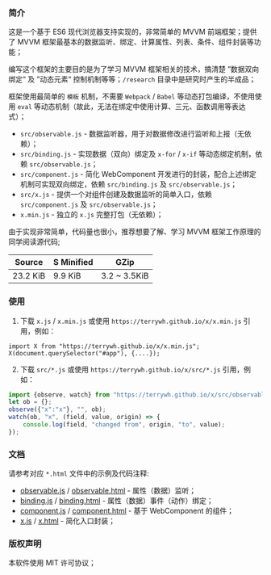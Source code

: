 ### 简介
这是一个基于 ES6 现代浏览器支持实现的，非常简单的 MVVM 前端框架；提供了 MVVM 框架最基本的数据监听、绑定、计算属性、列表、条件、组件封装等功能；

编写这个框架的主要目的是为了学习 MVVM 框架相关的技术，搞清楚 ”数据双向绑定“ 及 ”动态元素“ 控制机制等等；`/research` 目录中是研究时产生的半成品；

框架使用最简单的 `模板` 机制，不需要 `Webpack` / `Babel` 等动态打包编译，不使用使用 `eval` 等动态机制（故此，无法在绑定中使用计算、三元、函数调用等表达式）；

* `src/observable.js` - 数据监听器，用于对数据修改进行监听和上报（无依赖）；
* `src/binding.js` - 实现数据（双向）绑定及 `x-for` / `x-if` 等动态绑定机制，依赖 `src/observable.js`；
* `src/component.js` - 简化 WebComponent 开发进行的封装，配合上述绑定机制可实现双向绑定，依赖 `src/binding.js` 及 `src/observable.js`；
* `src/x.js` - 提供一个对组件创建及数据监听的简单入口，依赖 `src/component.js` 及 `src/observable.js`；
* `x.min.js` - 独立的 `x.js` 完整打包（无依赖）；

由于实现非常简单，代码量也很小，推荐想要了解、学习 MVVM 框架工作原理的同学阅读源代码;

| Source   | S Minified | GZip         |
| ------   | --------   | -----------  |
| 23.2 KiB | 9.9 KiB    | 3.2 ~ 3.5KiB |

### 使用
1. 下载 `x.js` / `x.min.js` 或使用 `https://terrywh.github.io/x/x.min.js` 引用，例如：
``` 
import X from "https://terrywh.github.io/x/x.min.js";
X(document.querySelector("#app"), {....});
```

2. 下载 `src/*.js` 或使用 `https://terrywh.github.io/x/src/*.js` 引用，例如：
``` Javascript
import {observe, watch} from "https://terrywh.github.io/x/src/observable.js";
let ob = {};
observe({"x":"x"}, "", ob);
watch(ob, "x", (field, value, origin) => {
    console.log(field, "changed from", origin, "to", value);
});
```

### 文档
请参考对应 `*.html` 文件中的示例及代码注释:
* [observable.js](https://terrywh.github.io/x/src/observable.js) / [observable.html](https://terrywh.github.io/x/src/observable.html) - 属性（数据）监听；
* [binding.js](https://terrywh.github.io/x/src/binding.js) / [binding.html](https://terrywh.github.io/x/src/binding.html) - 属性（数据）事件（动作）绑定；
* [component.js](https://terrywh.github.io/x/src/component.js) / [component.html](https://terrywh.github.io/x/src/component.html) - 基于 WebComponent 的组件；
* [x.js](https://terrywh.github.io/x/src/x.js) / [x.html](https://terrywh.github.io/x/src/x.html) - 简化入口封装；

### 版权声明
本软件使用 MIT 许可协议；
